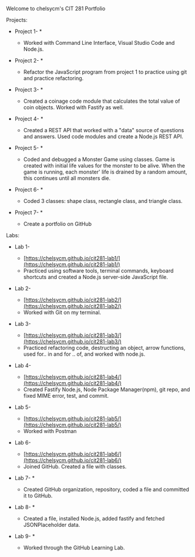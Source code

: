 Welcome to chelsycm's CIT 281 Portfolio

Projects: 

  * Project 1-
    * 
    * Worked with Command Line Interface, Visual Studio Code and Node.js. 
  
  * Project 2- 
    * 
    * Refactor the JavaScript program from project 1 to practice using git and practice refactoring. 
  
  * Project 3- 
    *
    * Created a coinage code module that calculates the total value of coin objects. Worked with Fastify as well. 
  
  * Project 4- 
    * 
    * Created a REST API that worked with a "data" source of questions and answers. Used code modules and create a Node.js REST API. 
  
  * Project 5- 
    * 
    * Coded and debugged a Monster Game using classes. Game is created with initial life values for the monster to be alive. When the game is running, each monster'
  life is drained by a random amount, this continues until all monsters die. 
   
  * Project 6- 
    * 
    * Coded 3 classes: shape class, rectangle class, and triangle class. 
  
  * Project 7- 
    *
    * Create a portfolio on GitHub 
  
 Labs:
  * Lab 1- 
    * [https://chelsycm.github.io/cit281-lab1/](https://chelsycm.github.io/cit281-lab1/)    
    * Practiced using software tools, terminal commands, keyboard shortcuts and created a Node.js server-side JavaScript file. 
  
  * Lab 2- 
    * [https://chelsycm.github.io/cit281-lab2/](https://chelsycm.github.io/cit281-lab2/)
    * Worked with Git on my terminal. 
  
  * Lab 3- 
    * [https://chelsycm.github.io/cit281-lab3/](https://chelsycm.github.io/cit281-lab3/)
    * Practiced refactoring code, destructing an object, arrow functions, used for.. in and for .. of, and worked with node.js. 
  
  * Lab 4- 
    * [https://chelsycm.github.io/cit281-lab4/](https://chelsycm.github.io/cit281-lab4/)
    * Created Fastify Node.js, Node Package Manager(npm), git repo, and fixed MIME error, test, and commit. 
  
  * Lab 5- 
    * [https://chelsycm.github.io/cit281-lab5/](https://chelsycm.github.io/cit281-lab5/)
    * Worked with Postman 
  
  * Lab 6- 
    * [https://chelsycm.github.io/cit281-lab6/](https://chelsycm.github.io/cit281-lab6/)
    * Joined GitHub. Created a file with classes. 
  
  * Lab 7- 
    * 
    * Created GitHub organization, repository, coded a file and committed it to GitHub. 
  
  * Lab 8- 
    * 
    * Created a file, installed Node.js, added fastify and fetched JSONPlaceholder data. 
  
  * Lab 9- 
    * 
    * Worked through the GitHub Learning Lab. 

